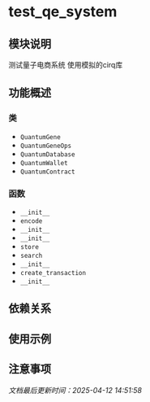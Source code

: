 # test_qe_system

## 模块说明
测试量子电商系统
使用模拟的cirq库

## 功能概述

### 类

- `QuantumGene`
- `QuantumGeneOps`
- `QuantumDatabase`
- `QuantumWallet`
- `QuantumContract`

### 函数

- `__init__`
- `encode`
- `__init__`
- `__init__`
- `store`
- `search`
- `__init__`
- `create_transaction`
- `__init__`

## 依赖关系

## 使用示例

## 注意事项

*文档最后更新时间：2025-04-12 14:51:58*